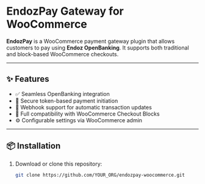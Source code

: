 # EndozPay Gateway for WooCommerce

**EndozPay** is a WooCommerce payment gateway plugin that allows customers to pay using **Endoz OpenBanking**. It supports both traditional and block-based WooCommerce checkouts.

---

## ✨ Features

- ✅ Seamless OpenBanking integration
- 🔐 Secure token-based payment initiation
- 🔁 Webhook support for automatic transaction updates
- 🧱 Full compatibility with WooCommerce Checkout Blocks
- ⚙️ Configurable settings via WooCommerce admin

---

## 📦 Installation

1. Download or clone this repository:
   ```bash
   git clone https://github.com/YOUR_ORG/endozpay-woocommerce.git
